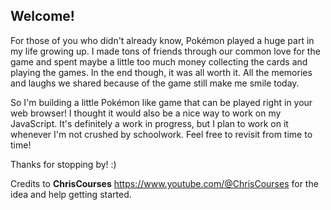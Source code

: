## Welcome!

For those of you who didn't already know, Pokémon played a huge part in my life growing up. I made tons of friends through our common love for the game and spent maybe a little too much money collecting the cards and playing the games. In the end though, it was all worth it. All the memories and laughs we shared because of the game still make me smile today.

So I'm building a little Pokémon like game that can be played right in your web browser! I thought it would also be a nice way to work on my JavaScript. It's definitely a work in progress, but I plan to work on it whenever I'm not crushed by schoolwork. Feel free to revisit from time to time! 

Thanks for stopping by! :)

Credits to **ChrisCourses** https://www.youtube.com/@ChrisCourses for the idea and help getting started. 